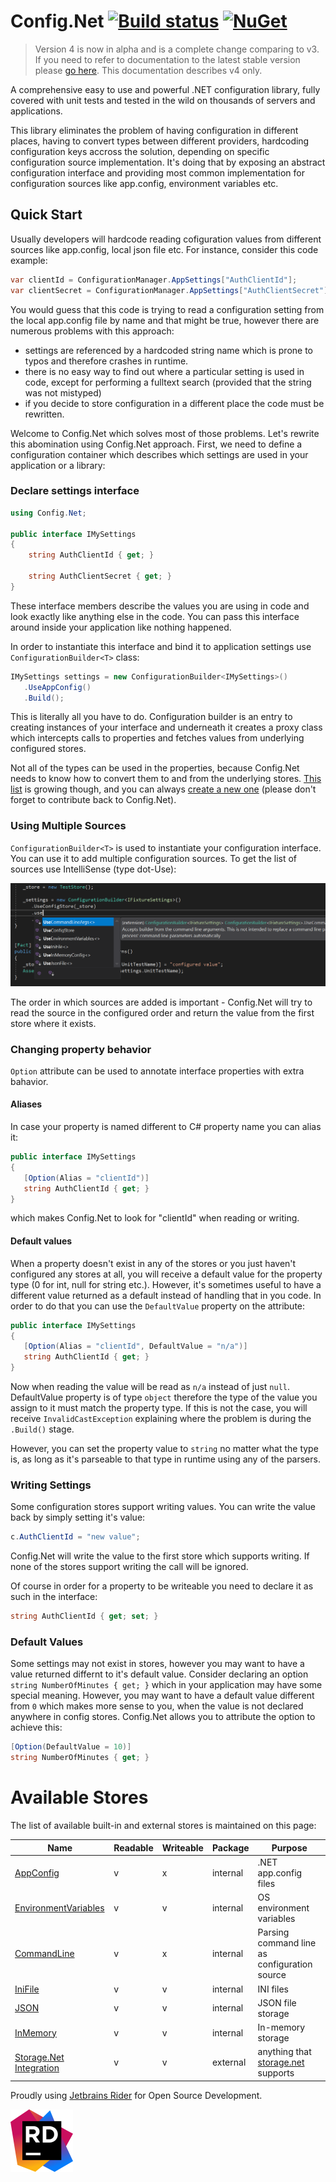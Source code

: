 # Config.Net [![Build status](https://ci.appveyor.com/api/projects/status/f89ye0oldduk9bwi?svg=true)](https://ci.appveyor.com/project/aloneguid/config) [![NuGet](https://img.shields.io/nuget/v/Config.Net.svg?maxAge=2592000?style=flat-square)](https://www.nuget.org/packages/Config.Net/)

> Version 4 is now in alpha and is a complete change comparing to v3. If you need to refer to documentation to the latest stable version please [go here](README.v3.markdown). This documentation describes v4 only.

A comprehensive easy to use and powerful .NET configuration library, fully covered with unit tests and tested in the wild on thousands of servers and applications.

This library eliminates the problem of having configuration in different places, having to convert types between different providers, hardcoding configuration keys accross the solution, depending on specific configuration source implementation. It's doing that by exposing an abstract configuration interface and providing most common implementation for configuration sources like app.config, environment variables etc.

## Quick Start

Usually developers will hardcode reading cofiguration values from different sources like app.config, local json file etc. For instance, consider this code example:

```csharp
var clientId = ConfigurationManager.AppSettings["AuthClientId"];
var clientSecret = ConfigurationManager.AppSettings["AuthClientSecret"];
```

You would guess that this code is trying to read a configuration setting from the local app.config file by name and that might be true, however there are numerous problems with this approach:

* settings are referenced by a hardcoded string name which is prone to typos and therefore crashes in runtime.
* there is no easy way to find out where a particular setting is used in code, except for performing a fulltext search (provided that the string was not mistyped)
* if you decide to store configuration in a different place the code must be rewritten.

Welcome to Config.Net which solves most of those problems. Let's rewrite this abomination using Config.Net approach. First, we need to define a configuration container which describes which settings are used in your application or a library:


### Declare settings interface

```csharp
using Config.Net;

public interface IMySettings
{
    string AuthClientId { get; }

    string AuthClientSecret { get; }
}
```

These interface members describe the values you are using in code and look exactly like anything else in the code. You can pass this interface around inside your application like nothing happened.

In order to instantiate this interface and bind it to application settings use `ConfigurationBuilder<T>` class:

```csharp
IMySettings settings = new ConfigurationBuilder<IMySettings>()
   .UseAppConfig()
   .Build();
```

This is literally all you have to do. Configuration builder is an entry to creating instances of your interface and underneath it creates a proxy class which intercepts calls to properties and fetches values from underlying configured stores.

Not all of the types can be used in the properties, because Config.Net needs to know how to convert them to and from the underlying stores. [This list](doc/SupportedTypes.md) is growing though, and you can always [create a new one](doc/CustomParsers.md) (please don't forget to contribute back to Config.Net).


### Using Multiple Sources

`ConfigurationBuilder<T>` is used to instantiate your configuration interface. You can use it to add multiple configuration sources. To get the list of sources use IntelliSense (type dot-Use):

![Intellisense00](doc/intellisense00.png)

The order in which sources are added is important - Config.Net will try to read the source in the configured order and return the value from the first store where it exists.

### Changing property behavior

`Option` attribute can be used to annotate interface properties with extra bahavior.

#### Aliases

In case your property is named different to C# property name you can alias it:

```csharp
public interface IMySettings
{
   [Option(Alias = "clientId")]
   string AuthClientId { get; }
}
```

which makes Config.Net to look for "clientId" when reading or writing.

#### Default values

When a property doesn't exist in any of the stores or you just haven't configured any stores at all, you will receive a default value for the property type (0 for int, null for string etc.). However, it's sometimes useful to have a different value returned as a default instead of handling that in you code. In order to do that you can use the `DefaultValue` property on the attribute:

```csharp
public interface IMySettings
{
   [Option(Alias = "clientId", DefaultValue = "n/a")]
   string AuthClientId { get; }
}
```

Now when reading the value will be read as `n/a` instead of just `null`. DefaultValue property is of type `object` therefore the type of the value you assign to it must match the property type. If this is not the case, you will receive `InvalidCastException` explaining where the problem is during the `.Build()` stage.

However, you can set the property value to `string` no matter what the type is, as long as it's parseable to that type in runtime using any of the parsers.


### Writing Settings

Some configuration stores support writing values. You can write the value back by simply setting it's value:

```csharp
c.AuthClientId = "new value";
```

Config.Net will write the value to the first store which supports writing. If none of the stores support writing the call will be ignored.

Of course in order for a property to be writeable you need to declare it as such in the interface:

```csharp
string AuthClientId { get; set; }
```

### Default Values

Some settings may not exist in stores, however you may want to have a value returned differnt to it's default value. Consider declaring an option `string NumberOfMinutes { get; }` which in your application may have some special meaning. However, you may want to have a default value different from `0` which makes more sense to you, when the value is not declared anywhere in config stores. Config.Net allows you to attribute the option to achieve this:

```csharp
[Option(DefaultValue = 10)]
string NumberOfMinutes { get; }
```

# Available Stores

The list of available built-in and external stores is maintained on this page:


| Name                 | Readable | Writeable | Package  | Purpose                  |
|----------------------|----------|-----------|----------|--------------------------|
|[AppConfig](doc/Stores_AppConfig.md)|v|x|internal|.NET app.config files|
|[EnvironmentVariables](doc/Stores_EnvironmentVariables.md) | v        | v         | internal | OS environment variables |
|[CommandLine](doc/Stores_CommandLine.md)|v|x|internal|Parsing command line as configuration source| 
|[IniFile](doc/Stores_IniFile.md)              | v        | v         | internal | INI files |
|[JSON](doc/Stores_JsonFile.md)|v|v|internal|JSON file storage|
|[InMemory](doc/Stores_InMemory.md)             | v        | v         | internal | In-memory storage |
|[Storage.Net Integration](doc/Stores_StorageNet.md)|v|v|external|anything that [storage.net](https://github.com/aloneguid/storage) supports


Proudly using [Jetbrains Rider](https://www.jetbrains.com/rider/) for Open Source Development.

![Jetbrains Rider](doc/jetbrains_rider_small.png)